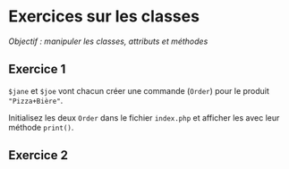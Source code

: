 # Exercices sur les classes
_Objectif : manipuler les classes, attributs et méthodes_

## Exercice 1

`$jane` et `$joe` vont chacun créer une commande (`Order`) pour le produit `"Pizza+Bière"`.

Initialisez les deux `Order` dans le fichier `index.php` et afficher les avec leur méthode `print()`.

## Exercice 2
